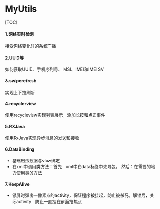 # MyUtils

[TOC]

#### 1.网络实时检测

接受网络变化时的系统广播

#### 2.UUID等

如何获取UUID、手机序列号、IMSI、IMEI和IMEI SV

#### 3.swiperefresh

实现上下拉刷新

#### 4.recyclerview

使用recycleview实现列表展示，添加长按和点击事件

#### 5.RXJava

使用RxJava实现异步消息的发送和接收

#### 6.DataBinding

- 基础用法数据与view绑定
- 在xml中调用类方法：首先：xml中在data标签中先导包，<import /> 然后：在需要的地方使用类的方法

#### 7.KeepAlive

- 锁屏时弹出一像素点的activity，保证程序被挂起，防止被杀死。解锁后，关闭activity，防止一直挂在前面抢焦点

